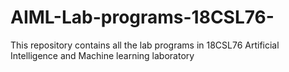 # AIML-Lab-programs-18CSL76-
This repository contains all the lab programs in 18CSL76 Artificial Intelligence and Machine learning laboratory
